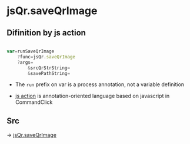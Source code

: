 # jsQr.saveQrImage

## Difinition by js action

```js.js

var=runSaveQrImage
	?func=jsQr.saveQrImage
	?args=
		&srcQrStrString=
		&savePathString=
```

- The `run` prefix on var is a process annotation, not a variable definition

- [js action](#) is annotation-oriented language based on javascript in CommandClick

## Src

-> [jsQr.saveQrImage](https://github.com/puutaro/CommandClick/blob/master/app/src/main/java/com/puutaro/commandclick/fragment_lib/terminal_fragment/js_interface/qr/JsQr.kt#L242)


